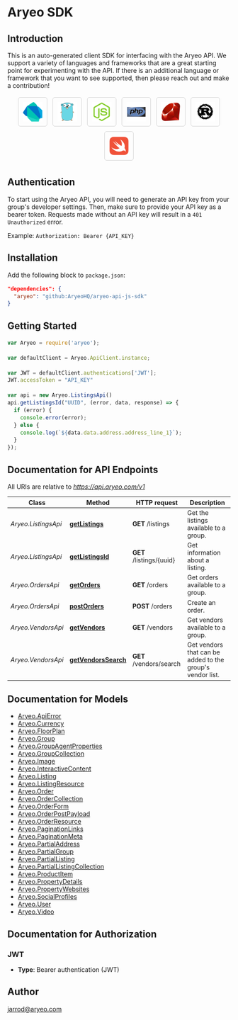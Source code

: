 # Aryeo SDK

## Introduction

This is an auto-generated client SDK for interfacing with the Aryeo API. We support a variety of languages and frameworks that are a great starting point for experimenting with the API. If there is an additional language or framework that you want to see supported, then please reach out and make a contribution!

<p align="center"> <a href="https://github.com/AryeoHQ/aryeo-api-dart-sdk"><img src="https://raw.githubusercontent.com/AryeoHQ/aryeo-api-docs/master/public/images/dart.svg" alt="Dart" width="44" style="padding:10px;border: 1px solid #d3d3d3;border-radius: 5px;margin:4px;"/></a> <a href="https://github.com/AryeoHQ/aryeo-api-go-sdk"><img src="https://raw.githubusercontent.com/AryeoHQ/aryeo-api-docs/master/public/images/go.svg" alt="Go" width="44" style="padding:10px;border: 1px solid #d3d3d3;border-radius: 5px;margin:4px;"/></a> <a href="https://github.com/AryeoHQ/aryeo-api-js-sdk"><img src="https://raw.githubusercontent.com/AryeoHQ/aryeo-api-docs/master/public/images/js.svg" alt="Node JS" width="44" style="padding:10px;border: 1px solid #d3d3d3;border-radius: 5px;margin:4px;"/></a> <a href="https://github.com/AryeoHQ/aryeo-api-php-sdk"><img src="https://raw.githubusercontent.com/AryeoHQ/aryeo-api-docs/master/public/images/php.svg" alt="PHP" width="44" style="padding:10px;border: 1px solid #d3d3d3;border-radius: 5px;margin:4px;"/></a> <a href="https://github.com/AryeoHQ/aryeo-api-ruby-sdk"><img src="https://raw.githubusercontent.com/AryeoHQ/aryeo-api-docs/master/public/images/ruby.svg" alt="Ruby" width="44" style="padding:10px;border: 1px solid #d3d3d3;border-radius: 5px;margin:4px;"/></a> <a href="https://github.com/AryeoHQ/aryeo-api-rust-sdk"><img src="https://raw.githubusercontent.com/AryeoHQ/aryeo-api-docs/master/public/images/rust.svg" alt="Rust" width="44" style="padding:10px;border: 1px solid #d3d3d3;border-radius: 5px;margin:4px;"/></a> <a href="https://github.com/AryeoHQ/aryeo-api-swift-sdk"><img src="https://raw.githubusercontent.com/AryeoHQ/aryeo-api-docs/master/public/images/swift.svg" alt="Swift" width="44" style="padding:10px;border: 1px solid #d3d3d3;border-radius: 5px;margin:4px;"/></a> </p>

## Authentication

To start using the Aryeo API, you will need to generate an API key from your group's developer settings. Then, make sure to provide your API key as a bearer token. Requests made without an API key will result in a `401 Unauthorized` error.

Example: `Authorization: Bearer {API_KEY}`

## Installation

Add the following block to `package.json`:

```json
"dependencies": {
  "aryeo": "github:AryeoHQ/aryeo-api-js-sdk"
}
```

## Getting Started

```js
var Aryeo = require('aryeo');

var defaultClient = Aryeo.ApiClient.instance;

var JWT = defaultClient.authentications['JWT'];
JWT.accessToken = "API_KEY"

var api = new Aryeo.ListingsApi()
api.getListingsId("UUID", (error, data, response) => {
  if (error) {
    console.error(error);
  } else {
    console.log(`${data.data.address.address_line_1}`);
  }
});
```

## Documentation for API Endpoints

All URIs are relative to *https://api.aryeo.com/v1*

Class | Method | HTTP request | Description
------------ | ------------- | ------------- | -------------
*Aryeo.ListingsApi* | [**getListings**](docs/ListingsApi.md#getListings) | **GET** /listings | Get the listings available to a group.
*Aryeo.ListingsApi* | [**getListingsId**](docs/ListingsApi.md#getListingsId) | **GET** /listings/{uuid} | Get information about a listing.
*Aryeo.OrdersApi* | [**getOrders**](docs/OrdersApi.md#getOrders) | **GET** /orders | Get orders available to a group.
*Aryeo.OrdersApi* | [**postOrders**](docs/OrdersApi.md#postOrders) | **POST** /orders | Create an order.
*Aryeo.VendorsApi* | [**getVendors**](docs/VendorsApi.md#getVendors) | **GET** /vendors | Get vendors available to a group.
*Aryeo.VendorsApi* | [**getVendorsSearch**](docs/VendorsApi.md#getVendorsSearch) | **GET** /vendors/search | Get vendors that can be added to the group&#39;s vendor list.


## Documentation for Models

 - [Aryeo.ApiError](docs/ApiError.md)
 - [Aryeo.Currency](docs/Currency.md)
 - [Aryeo.FloorPlan](docs/FloorPlan.md)
 - [Aryeo.Group](docs/Group.md)
 - [Aryeo.GroupAgentProperties](docs/GroupAgentProperties.md)
 - [Aryeo.GroupCollection](docs/GroupCollection.md)
 - [Aryeo.Image](docs/Image.md)
 - [Aryeo.InteractiveContent](docs/InteractiveContent.md)
 - [Aryeo.Listing](docs/Listing.md)
 - [Aryeo.ListingResource](docs/ListingResource.md)
 - [Aryeo.Order](docs/Order.md)
 - [Aryeo.OrderCollection](docs/OrderCollection.md)
 - [Aryeo.OrderForm](docs/OrderForm.md)
 - [Aryeo.OrderPostPayload](docs/OrderPostPayload.md)
 - [Aryeo.OrderResource](docs/OrderResource.md)
 - [Aryeo.PaginationLinks](docs/PaginationLinks.md)
 - [Aryeo.PaginationMeta](docs/PaginationMeta.md)
 - [Aryeo.PartialAddress](docs/PartialAddress.md)
 - [Aryeo.PartialGroup](docs/PartialGroup.md)
 - [Aryeo.PartialListing](docs/PartialListing.md)
 - [Aryeo.PartialListingCollection](docs/PartialListingCollection.md)
 - [Aryeo.ProductItem](docs/ProductItem.md)
 - [Aryeo.PropertyDetails](docs/PropertyDetails.md)
 - [Aryeo.PropertyWebsites](docs/PropertyWebsites.md)
 - [Aryeo.SocialProfiles](docs/SocialProfiles.md)
 - [Aryeo.User](docs/User.md)
 - [Aryeo.Video](docs/Video.md)


## Documentation for Authorization



### JWT

- **Type**: Bearer authentication (JWT)


## Author

jarrod@aryeo.com
